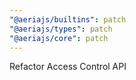 ```yaml
---
"@aeriajs/builtins": patch
"@aeriajs/types": patch
"@aeriajs/core": patch
---
```


Refactor Access Control API
